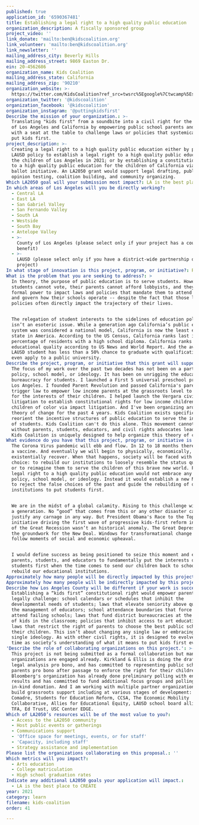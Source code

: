 ```yaml
---
published: true
application_id: '6590367481'
title: Establishing a legal right to a high quality public education
organization_description: A fiscally sponsored group
project_video: ''
link_donate: 'mailto:ben@kidscoalition.org'
link_volunteer: 'mailto:ben@kidscoalition.org'
link_newsletter: ''
mailing_address_city: Beverly Hills
mailing_address_street: 9869 Easton Dr.
ein: 20-4562686
organization_name: Kids Coalition
mailing_address_state: California
mailing_address_zip: '90210'
organization_website: >-
  https://twitter.com/KidsCoalition?ref_src=twsrc%5Egoogle%7Ctwcamp%5Eserp%7Ctwgr%5Eauthor
organization_twitter: '@kidscoalition'
organization_facebook: '@kidscoalition'
organization_instagram: '@puttingkidsfirst'
Describe the mission of your organization.: >-
  Translating "kids first" from a soundbite into a civil right for the children
  of Los Angeles and California by empowering public school parents and students
  with a seat at the table to challenge laws or policies that systemically don't
  put kids first. 
project_description: >-
  Creating a legal right to a high quality public education either by passing an
  LAUSD policy to establish a legal right to a high quality public education for
  the children of Los Angeles in 2021; or by establishing a constitutional right
  to a high quality public education for the children of California via a 2022
  ballot initiative. An LA2050 grant would support legal drafting, public
  opinion testing, coalition building, and community organizing. 
Which LA2050 goal will your submission most impact?: LA is the best place to LEARN
In which areas of Los Angeles will you be directly working?:
  - Central LA
  - East LA
  - San Gabriel Valley
  - San Fernando Valley
  - South LA
  - Westside
  - South Bay
  - Antelope Valley
  - >-
    County of Los Angeles (please select only if your project has a countywide
    benefit)
  - >-
    LAUSD (please select only if you have a district-wide partnership or
    project)
In what stage of innovation is this project, program, or initiative?: Research (initial work to identify and understand the problem)
What is the problem that you are seeking to address?: >
  In theory, the purpose of public education is to serve students. However,
  students cannot vote, their parents cannot afford lobbyists, and they have no
  formal power to impact laws and policies that mandate them to attend school
  and govern how their schools operate -- despite the fact that those laws and
  policies often directly impact the trajectory of their lives.


  The relegation of student interests to the sidelines of education policymaking
  isn’t an esoteric issue. While a generation ago California’s public education
  system was considered a national model, California is now the least educated
  state in America. According to the US Census, California ranks last in the
  percentage of residents with a high school diploma. California ranks 37th in
  educational quality according to US News and World Report. And the average
  LAUSD student has less than a 50% chance to graduate with qualifications to
  even apply to a public university. 
Describe the project, program, or initiative that this grant will support to address the problem identified.: >-
  The focus of my work over the past two decades has not been on a particular
  policy, school model, or ideology. It has been on unrigging the education
  bureaucracy for students. I launched a First 5 universal preschool program in
  Los Angeles. I founded Parent Revolution and passed California's parent
  trigger law to empower low income parents at the grassroots level to advocate
  for the interests of their children. I helped launch the Vergara civil rights
  litigation to establish constitutional rights for low income children and
  children of color via impact litigation. And I've been organizing around this
  theory of change for the past 4 years. Kids Coalition exists specifically to
  reorient the incentive structures of public education to serve the interests
  of students. Kids Coalition can't do this alone. This movement cannot succeed
  without parents, students, educators, and civil rights advocates leading. But
  Kids Coalition is uniquely designed to help organize this theory of change.
What evidence do you have that this project, program, or initiative is or will be successful, and how will you define and measure success?: >-
  The Corona Virus pandemic will ebb and flow. In 12 to 18 months there will be
  a vaccine. And eventually we will begin to physically, economically, and
  existentially recover. When that happens, society will be faced with a stark
  choice: to rebuild our institutions to loosely resemble the status quo ante,
  or to reimagine them to serve the children of this brave new world. Passing a
  legal right to a high quality public education would not embrace any single
  policy, school model, or ideology. Instead it would establish a new North Star
  to reject the false choices of the past and guide the rebuilding of our future
  institutions to put students first. 


  We are in the midst of a global calamity. Rising to this challenge will define
  a generation. No “good” that comes from this or any other disaster can ever
  justify any carnage in any way. But President Obama's Race to the Top
  initiative driving the first wave of progressive kids-first reform in the wake
  of the Great Recession wasn’t an historical anomaly. The Great Depression laid
  the groundwork for the New Deal. Windows for transformational change often
  follow moments of social and economic upheaval. 


  I would define success as being positioned to seize this moment and empower
  parents, students, and educators to fundamentally put the interests of all
  students first when the time comes to send our children back to school and
  rebuild our educational institutions. 
Approximately how many people will be directly impacted by this project, program, or initiative?: '600000'
Approximately how many people will be indirectly impacted by this project, program, or initiative?: '720000'
Describe how Los Angeles County will be different if your work is successful.: >-
  Establishing a “kids first” constitutional right would empower parents to
  legally challenge: school calendars or schedules that inhibit the
  developmental needs of students; laws that elevate seniority above quality in
  the management of educators; school attendance boundaries that force kids to
  attend failing schools; laws that fund district bureaucracies at the expense
  of kids in the classroom; policies that inhibit access to art education; and
  laws that restrict the right of parents to choose the best public school for
  their children. This isn’t about changing any single law or embracing any
  single ideology. As with other civil rights, it is designed to evolve over
  time as society’s understanding of what it means to put kids first evolves.
'Describe the role of collaborating organizations on this project.': >-
  This project is not being submitted as a formal collaboration but many partner
  organizations are engaged already. Kirkland & Ellis is doing the drafting and
  legal analysis pro bono, and has committed to representing public school
  parents pro bono after passage to enforce the right for their children. Emma
  Bloomberg's organization has already done preliminary polling with encouraging
  results and has committed to fund additional focus groups and polling as an
  in-kind donation. And I am working with multiple partner organizations to
  build grassroots support including at various stages of development: La
  Comadre, Students for Education Reform, CCSA, The Economic Mobility
  Collaborative, Allies for Educational Equity, LAUSD school board allies, PTA,
  TFA, Ed Trust, USC Center EDGE.
Which of LA2050’s resources will be of the most value to you?:
  - Access to the LA2050 community
  - Host public events or gatherings
  - Communications support
  - 'Office space for meetings, events, or for staff'
  - 'Capacity, including staff'
  - Strategy assistance and implementation
Please list the organizations collaborating on this proposal.: ''
Which metrics will you impact?:
  - Arts education
  - College matriculation
  - High school graduation rates
Indicate any additional LA2050 goals your application will impact.:
  - LA is the best place to CREATE
year: 2021
category: learn
filename: kids-coalition
order: 41

---
```

